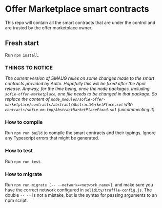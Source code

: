 # Offer Marketplace smart contracts

This repo will contain all the smart contracts that are under the control and are trusted by the offer marketplace owner.

## Fresh start

Run `npm install`.

### THINGS TO NOTICE

*The current version of SMAUG relies on some changes made to the smart contracts provided by Aalto. Hopefully this will be fixed after the April release. Anyway, for the time being, once the node packages, including `sofie-offer-marketplace`, one file needs to be changed in that package. So replace the content of `node_modules/sofie-offer-marketplace/contracts/abstract/AbstractMarketPlace.sol` with `contracts/sofie-om-tmp/AbstractMarketPlaceFixed.sol` (uncommenting it).*

### How to compile

Run `npm run build` to compile the smart contracts and their typings. Ignore any Typescript errors that might be generated.

### How to test

Run `npm run test`.

### How to migrate

Run `npm run migrate [-- --network=<network_name>]`, and make sure you have the correct network configured in `solidity/truffle-config.js`. The double `-- --` is not a mistake, but is the syntax for passing arguments to an npm script.
